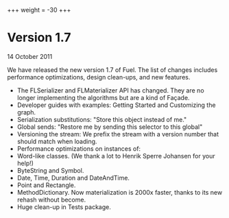 +++
weight = -30
+++

# Version 1.7
14 October 2011

We have released the new version 1.7 of Fuel. The list of changes includes performance optimizations, design clean-ups, and new features.

- The FLSerializer and FLMaterializer API has changed. They are no longer implementing the algorithms but are a kind of Façade.
- Developer guides with examples: Getting Started and Customizing the graph.
- Serialization substitutions: "Store this object instead of me."
- Global sends: "Restore me by sending this selector to this global"
- Versioning the stream: We prefix the stream with a version number that should match when loading.
- Performance optimizations on instances of:
- Word-like classes. (We thank a lot to Henrik Sperre Johansen for your help!)
- ByteString and Symbol.
- Date, Time, Duration and DateAndTime.
- Point and Rectangle.
- MethodDictionary. Now materialization is 2000x faster, thanks to its new rehash without become.
- Huge clean-up in Tests package.